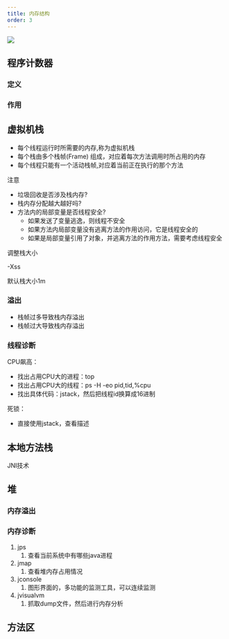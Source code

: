 ```yaml
---
title: 内存结构
order: 3
---
```


![](/assets/image/1.java/5.JVM/3.memory-structure/1.memory-structure.png)

## 程序计数器


### 定义
### 作用
## 虚拟机栈
+ 每个线程运行时所需要的内存,称为虚拟机栈
+ 每个栈由多个栈帧(Frame) 组成，对应着每次方法调用时所占用的内存
+ 每个线程只能有一个活动栈帧,对应着当前正在执行的那个方法

注意

+ 垃圾回收是否涉及栈内存?
+ 栈内存分配越大越好吗?
+ 方法内的局部变量是否线程安全?
    - 如果发送了变量逃逸，则线程不安全
    - 如果方法内局部变量没有逃离方法的作用访问，它是线程安全的
    - 如果是局部变量引用了对象，并逃离方法的作用方法，需要考虑线程安全

调整栈大小

-Xss

默认栈大小1m

### 溢出
+ 栈帧过多导致栈内存溢出
+ 栈帧过大导致栈内存溢出

### 线程诊断
CPU飙高：

+ 找出占用CPU大的进程：top
+ 找出占用CPU大的线程：ps -H -eo pid,tid,%cpu
+ 找出具体代码：jstack，然后把线程id换算成16进制

死锁：

+ 直接使用jstack，查看描述





## 本地方法栈
JNI技术

## 堆
### 内存溢出
### 内存诊断
1. jps
    1. 查看当前系统中有哪些java进程
2. jmap
    1. 查看堆内存占用情况
3. jconsole
    1. 图形界面的，多功能的监测工具，可以连续监测
4. jvisualvm
    1. 抓取dump文件，然后进行内存分析

## 方法区
